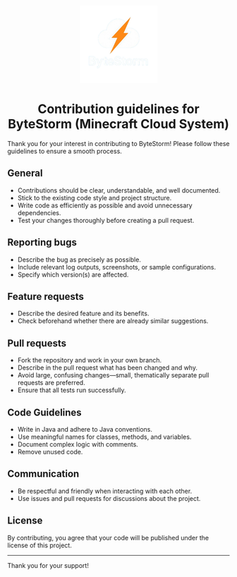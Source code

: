 <div align="center">
    <img alt="ByteStorm Logo" height="175" src="assets/img/logo_transparent.png" title="ByteStorm Logo" width="175" />
    <br>
    <h1>Contribution guidelines for ByteStorm (Minecraft Cloud System)</h1>
</div>

Thank you for your interest in contributing to ByteStorm! Please follow these guidelines to ensure a smooth process.

## General

- Contributions should be clear, understandable, and well documented.
- Stick to the existing code style and project structure.
- Write code as efficiently as possible and avoid unnecessary dependencies.
- Test your changes thoroughly before creating a pull request.

## Reporting bugs

- Describe the bug as precisely as possible.
- Include relevant log outputs, screenshots, or sample configurations.
- Specify which version(s) are affected.

## Feature requests

- Describe the desired feature and its benefits.
- Check beforehand whether there are already similar suggestions.

## Pull requests

- Fork the repository and work in your own branch.
- Describe in the pull request what has been changed and why.
- Avoid large, confusing changes—small, thematically separate pull requests are preferred.
- Ensure that all tests run successfully.

## Code Guidelines

- Write in Java and adhere to Java conventions.
- Use meaningful names for classes, methods, and variables.
- Document complex logic with comments.
- Remove unused code.

## Communication

- Be respectful and friendly when interacting with each other.
- Use issues and pull requests for discussions about the project.

## License

By contributing, you agree that your code will be published under the license of this project.

---

Thank you for your support!

